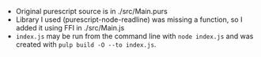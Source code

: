- Original purescript source is in ./src/Main.purs
- Library I used (purescript-node-readline) was missing a function, so I added
  it using FFI in ./src/Main.js
- `index.js` may be run from the command line with `node index.js` and was
  created with `pulp build -O --to index.js`.
